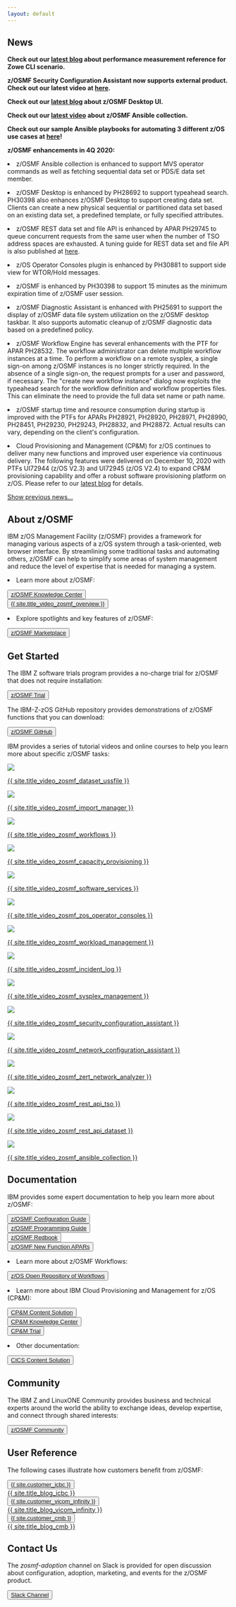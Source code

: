 ```yaml
---
layout: default
---
```


<div class="greybackground">
  <section id="main_content" class="inner">
    <h1>News</h1>
    <p><strong>Check out our <a href="{{ site.url_zowe_cli }}" target="_blank">latest blog</a> about performance measurement reference for Zowe CLI scenario.</strong></p>
    <p><strong>z/OSMF Security Configuration Assistant now supports external product. Check out our latest video at <a href="{{ site.url_video_zosmf_validate_dfsms_security }}" target="_blank">here</a>.</strong></p>
    <p><strong>Check out our <a href="{{ site.url_zosmf_desktop_ui }}" target="_blank">latest blog</a> about z/OSMF Desktop UI.</strong></p>
    <p><strong>Check out our <a href="{{ site.url_video_zosmf_ansible_collection }}" target="_blank">latest video</a> about z/OSMF Ansible collection.</strong></p>
    <p><strong>Check out our sample Ansible playbooks for automating 3 different z/OS use cases at <a href="{{ site.url_zosmf_ansible_github_usecase }}" target="_blank">here</a>!</strong></p>
    <p><strong>z/OSMF enhancements in 4Q 2020:</strong></p>
    <p><li>z/OSMF Ansible collection is enhanced to support MVS operator commands as well as fetching sequential data set or PDS/E data set member.</li></p>
    <p><li>z/OSMF Desktop is enhanced by PH28692 to support typeahead search. PH30398 also enhances z/OSMF Desktop to support creating data set. Clients can create a new physical sequential or partitioned data set based on an existing data set, a predefined template, or fully specified attributes.</li></p>
    <p><li>z/OSMF REST data set and file API is enhanced by APAR PH29745 to queue concurrent requests from the same user when the number of TSO address spaces are exhausted. A tuning guide for REST data set and file API is also published at <a href="{{ site.url_zosmf_dataset_api_tuning_guide }}" target="_blank">here</a>.</li></p>
    <p><li>z/OS Operator Consoles plugin is enhanced by PH30881 to support side view for WTOR/Hold messages.</li></p>
    <p><li>z/OSMF is enhanced by PH30398 to support 15 minutes as the minimum expiration time of z/OSMF user session.</li></p>
    <p><li>z/OSMF Diagnostic Assistant is enhanced with PH25691 to support the display of z/OSMF data file system utilization on the z/OSMF desktop taskbar. It  also supports automatic cleanup of z/OSMF diagnostic data based on a predefined policy.</li></p>
    <p><li>z/OSMF Workflow Engine has several enhancements with the PTF for APAR PH28532. The workflow administrator can delete multiple workflow instances at a time. To perform a workflow on a remote sysplex, a single sign-on among z/OSMF instances is no longer strictly required. In the absence of a single sign-on, the request prompts for a user and password, if necessary. The "create new workflow instance" dialog now exploits the typeahead search for the workflow definition and workflow properties files. This can eliminate the need to provide the full data set name or path name.</li></p>
    <p><li>z/OSMF startup time and resource consumption during startup is improved with the PTFs for APARs PH28921, PH28920, PH28971, PH28990, PH28451, PH29230, PH29243, PH28832, and PH28872. Actual results can vary, depending on the client's configuration.</li></p>
    <p><li>Cloud Provisioning and Management (CP&M) for z/OS continues to deliver many new functions and improved user experience via continuous delivery. The following features were delivered on December 10, 2020 with PTFs UI72944 (z/OS V2.3) and UI72945 (z/OS V2.4) to expand CP&M provisioning capability and offer a robust software provisioning platform on z/OS. Please refer to our <a href="{{ site.url_cpm_enhancement }}" target="_blank">latest blog</a> for details.</li></p>
    <a href="#" class="show-previous-news" id="show-previous-news" onclick="showPreNews()">Show previous news...</a>
    <div class="previous-news" id="previous-news" style="display: none">
      <p><strong>z/OSMF startup improvement is now available:</strong></p>
      <p><li>With the new PTFs we delivered for startup improvement, in lab measurements of a small z15 lpar, the startup time improved about 50%. Please refer to our <a href="{{ site.url_zosmf_startup_improvement }}" target="_blank">latest blog</a> for details.</li></p>
      <p><strong>Check out <a href="{{ site.url_zosmf_client_certificate }}" target="_blank">this blog</a> about how to access z/OSMF with client certificate.</strong></p>
      <p><strong>z/OSMF Lite Stage 2 is now available:</strong></p>
      <p><li>z/OSMF Lite provides the flexibility to tailor z/OSMF runtime for better performance in a few clicks. With z/OSMF Lite, you can improve up to 50% startup performance. Please refer to our <a href="{{ site.url_tailor_zosmf_server }}" target="_blank">latest blog</a> for details.</li></p>
      <p><strong>z/OSMF enhancements in 2Q 2020:</strong></p>
      <p><li>z/OSMF REST Jobs API is enhanced by APAR PH23046 to support search option and codepage conversion for spool outputs. Additional option is also introduced to return active jobs only and additional data like submit time.</li></p>
      <p><li>z/OSMF REST data set and file API is enhanced by APAR PH22030 to support "Allocate Like". Response time is also improved for retrieving content from large data set or USS file by supporting "Accept-Encoding: gzip" header.</li></p>
      <p><li>User can create link on z/OSMF desktop with APAR PH24527. With this APAR, the VS Code like editor included in z/OSMF desktop is also enhanced to support syntax highlight for JCL, XML, HTML and REXX content.</li></p>
      <p><li>z/OSMF Workflow Editor is enhanced with APAR PH24190 to use the z/OSMF integrated VS Code like editor, when working with large amounts of text. This could leverage benefits of the z/OSMF editor such as easy to do find and replace, preview support, syntax highlighting, etc.</li></p>
      <p><li><a href="{{ site.url_zosmf_ansible_galaxy }}" target="_blank">z/OSMF Ansible collection</a> is enhanced to support z/OS job operations based on z/OSMF REST Jobs API.</li></p>
      <p><li>APAR PH24527 provides more flexibility to customize z/OSMF runtime in terms of which services to be started. User can now use a simple GUI panel or a json file to easily enable/disable most z/OSMF services for lightweight purpose.</li></p>
      <p><li>User can use "SETIZU" or "SET IZU" command to dynamically change values of z/OSMF parmlib options instead of having to restart z/OSMF. This is provided by APAR PH24088.</li></p>
      <p><li>z/OSMF Workflow is enhanced by PH21919 to support saving all job outputs in specified USS directory and also displaying the path of workflow definition. In addition, PH24190 also enhances workflow to support automatic deletion when workflow is completed.</li></p>
      <p><li>z/OS Operator Console plugin is enhanced by PH24072 to allow setup console attributes from z/OSMF UI instead of having to create several security configuration.</li></p>
      <p><li>z/OSMF Diagnostic Assistant is further enhanced by PH18776 to support changing z/OSMF logging level from z/OSMF GUI. Combine with previous support to download z/OSMF diagnostic data with a few clicks, z/OSMF Diagnostic Assistant intends to simplify the diagnostic process of z/OSMF.</li></p>
      <p><strong>z/OSMF Ansible collection is now available on Ansible Galaxy:</strong></p>
      <p><li><a href="{{ site.url_zosmf_ansible_galaxy }}" target="_blank">z/OSMF Ansible collection</a> helps you to integrate Ansible and z/OS without any environment change to z/OS. Please refer to our <a href="{{ site.url_leveraging_zosmf_ansible }}" target="_blank">latest blog</a> for details.</li></p>
      <p><strong>z/OSMF enhancements in 4Q 2019:</strong></p>
      <p><li>z/OSMF Security Configuration Assistant is enhanced to support variable substitution and validation by user group with APAR PH17871.</li></p>
      <p><li>z/OSMF Desktop is enhanced by APAR PH16076 to support searching, browsing and editing USS file and directory from the same place where user can do similar operation with data sets today. User can also submit data set or USS file as JCL and check job output directly from the z/OSMF desktop editor or search window.</li></p>
      <p><li>z/OSMF Workflows tasks is enhanced to support creating workflow instance from workflow definition located in remote systems by APAR PH14185.</li></p>
      <p><li>z/OSMF REST data set and file service is enhanced to support accessing data sets and files in remote system by APAR PH15263.</li></p>
      <p><li>z/OSMF supports JSON Web Token (JWT) by returning JWT token during authentication and accepting JWT token for authorization of z/OSMF services by APAR PH12143.</li></p>
      <p><li>z/OSMF Sysplex Management plugin is enhanced by PH15554 to allow users to create a new couple data set for several operations like set Primary CDS, switch Alternate CDS to Primary CDS, etc.</li></p>
      <p><li>z/OSMF startup time is reduced by APAR PH19227 and PH06678.</li></p>
      <p><strong>z/OSMF V2R4 is now available in Sep 2019:</strong></p>
      <p><li>Please refer to <a href="{{ site.url_share_fort_worth }}" target="_blank">the latest handout from SHARE Fort Worth</a> or <a href="{{ site.url_zos_v2r4_announcement }}" target="_blank">z/OS V2R4 Announcement</a>.</li></p>
      <a href="#" class="hide-previous-news" id="hide-previous-news" onclick="hidePreNews()">Hide previous news...</a>
    </div>
  </section>
</div>

<div class="bluebackground">
  <section id="main_content" class="inner">
    <h1 id="what">About z/OSMF</h1>
    <p>IBM z/OS Management Facility (z/OSMF) provides a framework for managing various aspects of a z/OS system through a task-oriented, web browser interface. By streamlining some traditional tasks and automating others, z/OSMF can help to simplify some areas of system management and reduce the level of expertise that is needed for managing a system.</p>
    <p><li>Learn more about z/OSMF:</li></p>
    <button><a href="{{ site.url_zosmf_knowledge_center }}" target="_blank">z/OSMF Knowledge Center</a></button>
    <div class="div_space"></div>
    <button><a href="{{ site.url_video_zosmf_overview }}" target="_blank">{{ site.title_video_zosmf_overview }}</a></button>
    <p><li>Explore spotlights and key features of z/OSMF:</li></p>
    <button><a href="{{ site.url_zosmf_marketplace }}" target="_blank">z/OSMF Marketplace</a></button>
  </section>
</div>

<div class="whitebackground">
  <section id="main_content" class="inner">
    <h1 id="how">Get Started</h1>
    <p>The IBM Z software trials program provides a no-charge trial for z/OSMF that does not require installation:</p>
    <button><a href="{{ site.url_zosmf_trial }}" target="_blank">z/OSMF Trial</a></button>
    <p>The IBM-Z-zOS GitHub repository provides demonstrations of z/OSMF functions that you can download:</p>
    <button><a href="{{ site.url_zosmf_sample_code }}" target="_blank">z/OSMF GitHub</a></button>
    <p>IBM provides a series of tutorial videos and online courses to help you learn more about specific z/OSMF tasks:</p>
    <div class="div_img">
      <div>
        <p><a href="{{ site.url_video_zosmf_dataset_ussfile }}" target="_blank"><img src="{{ site.img_video_zosmf_dataset_ussfile }}"/></a></p>
        <p><a href="{{ site.url_video_zosmf_dataset_ussfile }}" target="_blank">{{ site.title_video_zosmf_dataset_ussfile }}</a></p>
      </div>
      <div>
        <p><a href="{{ site.url_video_zosmf_import_manager }}" target="_blank"><img src="{{ site.img_video_zosmf_import_manager }}"/></a></p>
        <p><a href="{{ site.url_video_zosmf_import_manager }}" target="_blank">{{ site.title_video_zosmf_import_manager }}</a></p>
      </div>
      <div>
        <p><a href="{{ site.url_video_zosmf_workflows }}" target="_blank"><img src="{{ site.img_video_zosmf_workflows }}"/></a></p>
        <p><a href="{{ site.url_video_zosmf_workflows }}" target="_blank">{{ site.title_video_zosmf_workflows }}</a></p>
      </div>
      <div>
        <p><a href="{{ site.url_video_zosmf_capacity_provisioning }}" target="_blank"><img src="{{ site.img_video_zosmf_capacity_provisioning }}"/></a></p>
        <p><a href="{{ site.url_video_zosmf_capacity_provisioning }}" target="_blank">{{ site.title_video_zosmf_capacity_provisioning }}</a></p>
      </div>
      <div>
        <p><a href="{{ site.url_video_zosmf_software_services }}" target="_blank"><img src="{{ site.img_video_zosmf_software_services }}"/></a></p>
        <p><a href="{{ site.url_video_zosmf_software_services }}" target="_blank">{{ site.title_video_zosmf_software_services }}</a></p>
      </div>
      <div>
        <p><a href="{{ site.url_video_zosmf_zos_operator_consoles }}" target="_blank"><img src="{{ site.img_video_zosmf_zos_operator_consoles }}"/></a></p>
        <p><a href="{{ site.url_video_zosmf_zos_operator_consoles }}" target="_blank">{{ site.title_video_zosmf_zos_operator_consoles }}</a></p>
      </div>
      <div>
        <p><a href="{{ site.url_video_zosmf_workload_management }}" target="_blank"><img src="{{ site.img_video_zosmf_workload_management }}"/></a></p>
        <p><a href="{{ site.url_video_zosmf_workload_management }}" target="_blank">{{ site.title_video_zosmf_workload_management }}</a></p>
      </div>
      <div>
        <p><a href="{{ site.url_video_zosmf_incident_log }}" target="_blank"><img src="{{ site.img_video_zosmf_incident_log }}"/></a></p>
        <p><a href="{{ site.url_video_zosmf_incident_log }}" target="_blank">{{ site.title_video_zosmf_incident_log }}</a></p>
      </div>
      <div>
        <p><a href="{{ site.url_video_zosmf_sysplex_management }}" target="_blank"><img src="{{ site.img_video_zosmf_sysplex_management }}"/></a></p>
        <p><a href="{{ site.url_video_zosmf_sysplex_management }}" target="_blank">{{ site.title_video_zosmf_sysplex_management }}</a></p>
      </div>
      <div>
        <p><a href="{{ site.url_video_zosmf_security_configuration_assistant }}" target="_blank"><img src="{{ site.img_video_zosmf_security_configuration_assistant }}"/></a></p>
        <p><a href="{{ site.url_video_zosmf_security_configuration_assistant }}" target="_blank">{{ site.title_video_zosmf_security_configuration_assistant }}</a></p>
      </div>
      <div>
        <p><a href="{{ site.url_video_zosmf_network_configuration_assistant }}" target="_blank"><img src="{{ site.img_video_zosmf_network_configuration_assistant }}"/></a></p>
        <p><a href="{{ site.url_video_zosmf_network_configuration_assistant }}" target="_blank">{{ site.title_video_zosmf_network_configuration_assistant }}</a></p>
      </div>
      <div>
        <p><a href="{{ site.url_video_zosmf_zert_network_analyzer }}" target="_blank"><img src="{{ site.img_video_zosmf_zert_network_analyzer }}"/></a></p>
        <p><a href="{{ site.url_video_zosmf_zert_network_analyzer }}" target="_blank">{{ site.title_video_zosmf_zert_network_analyzer }}</a></p>
      </div>
      <div>
        <p><a href="{{ site.url_video_zosmf_rest_api_tso }}" target="_blank"><img src="{{ site.img_video_zosmf_rest_api_tso }}"/></a></p>
        <p><a href="{{ site.url_video_zosmf_rest_api_tso }}" target="_blank">{{ site.title_video_zosmf_rest_api_tso }}</a></p>
      </div>
      <div>
        <p><a href="{{ site.url_video_zosmf_rest_api_dataset }}" target="_blank"><img src="{{ site.img_video_zosmf_rest_api_dataset }}"/></a></p>
        <p><a href="{{ site.url_video_zosmf_rest_api_dataset }}" target="_blank">{{ site.title_video_zosmf_rest_api_dataset }}</a></p>
      </div>
      <div>
        <p><a href="{{ site.url_video_zosmf_ansible_collection }}" target="_blank"><img src="{{ site.img_video_zosmf_ansible_collection }}"/></a></p>
        <p><a href="{{ site.url_video_zosmf_ansible_collection }}" target="_blank">{{ site.title_video_zosmf_ansible_collection }}</a></p>
      </div>
    </div>
  </section>
</div>

<div class="bluebackground">
  <section id="main_content" class="inner">
    <h1 id="documentation">Documentation</h1>
    <p>IBM provides some expert documentation to help you learn more about z/OSMF:</p>
    <button><a href="{{ site.url_zosmf_configuration_guide }}" target="_blank">z/OSMF Configuration Guide</a></button>
    <div class="div_space"></div>
    <button><a href="{{ site.url_zosmf_programming_guide }}" target="_blank">z/OSMF Programming Guide</a></button>
    <div class="div_space"></div>
    <button><a href="{{ site.url_zosmf_redbook }}" target="_blank">z/OSMF Redbook</a></button>
    <div class="div_space"></div>
    <button><a href="{{ site.url_zosmf_apars }}" target="_blank">z/OSMF New Function APARs</a></button>
    <p><li>Learn more about z/OSMF Workflows:</li></p>
    <button><a href="{{ site.url_zosmf_zorow }}" target="_blank">z/OS Open Repository of Workflows</a></button>
    <p><li>Learn more about IBM Cloud Provisioning and Management for z/OS (CP&M):</li></p>
    <button><a href="{{ site.url_zosmf_cpm_content_solution }}" target="_blank">CP&M Content Solution</a></button>
    <div class="div_space"></div>
    <button><a href="{{ site.url_zosmf_cpm_knowledge_center }}" target="_blank">CP&M Knowledge Center</a></button>
    <div class="div_space"></div>
    <button><a href="{{ site.url_zosmf_cpm_trial }}" target="_blank">CP&M Trial</a></button>
    <p><li>Other documentation:</li></p>
    <button><a href="{{ site.url_cics_content_solution }}" target="_blank">CICS Content Solution</a></button>
  </section>
</div>

<div class="whitebackground">
  <section id="main_content" class="inner">
    <h1 id="community">Community</h1>
    <p>The IBM Z and LinuxONE Community provides business and technical experts around the world the ability to exchange ideas, develop expertise, and connect through shared interests:</p>
    <button><a href="{{ site.url_zosmf_community }}" target="_blank">z/OSMF Community</a></button>
  </section>
</div>

<div class="bluebackground">
  <section id="main_content" class="inner">
    <h1 id="user-reference">User Reference</h1>
    <p>The following cases illustrate how customers benefit from z/OSMF:</p>
    <div class="div_blog">
      <div>
        <button><a href="{{ site.url_blog_icbc }}" target="_blank">{{ site.customer_icbc }}</a></button>
        <div class="div_space"></div>
        <a href="{{ site.url_blog_icbc }}" target="_blank">{{ site.title_blog_icbc }}</a>
      </div>
      <div>
        <button><a href="{{ site.url_blog_vicom_infinity }}" target="_blank">{{ site.customer_vicom_infinity }}</a></button>
        <div class="div_space"></div>
        <a href="{{ site.url_blog_vicom_infinity }}" target="_blank">{{ site.title_blog_vicom_infinity }}</a>
      </div>
      <div>
        <button><a href="{{ site.url_blog_cmb }}" target="_blank">{{ site.customer_cmb }}</a></button>
        <div class="div_space"></div>
        <a href="{{ site.url_blog_cmb }}" target="_blank">{{ site.title_blog_cmb }}</a>
      </div>
    </div>
  </section>
</div>

<div class="whitebackground">
  <section id="main_content" class="inner">
    <h1 id="contact-us">Contact Us</h1>
    <p>The <em>zosmf-adoption</em> channel on Slack is provided for open discussion about configuration, adoption, marketing, and events for the z/OSMF product.</p>
    <button><a href="{{ site.url_zosmf_slack_channel }}" target="_blank">Slack Channel</a></button>
    <!-- <table>
      <tr>
        <th>
          <p>We would like to understand your current experience with z/OSMF. Your feedback will help us improve z/OSMF.</p>
        </th>
        <th>
          <p>The <em>zosmf-adoption</em> Channel on Slack is provided for open discussion on configuration, adoption, marketing, and events for z/OSMF product.</p>
        </th>
      </tr>
      <tr style="text-align:center">
        <th>
          <button><a href="{{ site.url_zosmf_survey }}" target="_blank">z/OSMF Survey</a></button>
        </th>
        <th>
          <button><a href="{{ site.url_zosmf_slack_channel }}" target="_blank">Slack Channel</a></button>
        </th>
      </tr>
    </table> -->
  </section>
</div>
